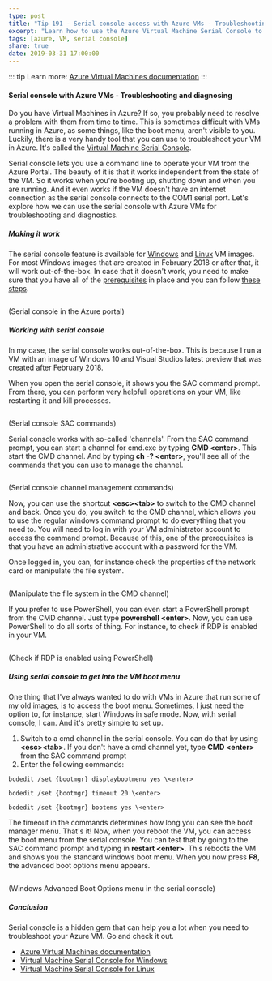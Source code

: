 ```yaml
---
type: post
title: "Tip 191 - Serial console access with Azure VMs - Troubleshooting and diagnosing"
excerpt: "Learn how to use the Azure Virtual Machine Serial Console to troubleshoot your VM regardless of the state of your VM OS"
tags: [azure, VM, serial console]
share: true
date: 2019-03-31 17:00:00
---
```

 
::: tip
Learn more:  [Azure Virtual Machines documentation](https://docs.microsoft.com/azure/virtual-machines/?WT.mc_id=docs-azuredevtips-micrum)
:::

#### Serial console with Azure VMs - Troubleshooting and diagnosing
 
Do you have Virtual Machines in Azure? If so, you probably need to resolve a problem with them from time to time. This is sometimes difficult with VMs running in Azure, as some things, like the boot menu, aren't visible to you. Luckily, there is a very handy tool that you can use to troubleshoot your VM in Azure. It's called the [Virtual Machine Serial Console](https://docs.microsoft.com/azure/virtual-machines/troubleshooting/serial-console-windows?WT.mc_id=docs-azuredevtips-micrum). 

Serial console lets you use a command line to operate your VM from the Azure Portal. The beauty of it is that it works independent from the state of the VM. So it works when you're booting up, shutting down and when you are running. And it even works if the VM doesn't have an internet connection as the serial console connects to the COM1 serial port. Let's explore how we can use the serial console with Azure VMs for troubleshooting and diagnostics. 
 
##### Making it work

The serial console feature is available for [Windows](https://docs.microsoft.com/azure/virtual-machines/troubleshooting/serial-console-windows?WT.mc_id=docs-azuredevtips-micrum) and [Linux](https://docs.microsoft.com/azure/virtual-machines/troubleshooting/serial-console-linux?WT.mc_id=docs-azuredevtips-micrum) VM images. For most Windows images that are created in February 2018 or after that, it will work out-of-the-box. In case that it doesn't work, you need to make sure that you have all of the [prerequisites](https://docs.microsoft.com/azure/virtual-machines/troubleshooting/serial-console-windows#prerequisites?WT.mc_id=docs-azuredevtips-micrum) in place and you can follow [these steps](https://docs.microsoft.com/azure/virtual-machines/troubleshooting/serial-console-windows#enable-serial-console-in-custom-or-older-images?WT.mc_id=docs-azuredevtips-micrum). 

<img :src="$withBase('/files/Serial_Console_in_the_VM_blade_in_the_Azure_portal.png')">

(Serial console in the Azure portal)

##### Working with serial console

In my case, the serial console works out-of-the-box. This is because I run a VM with an image of Windows 10 and Visual Studios latest preview that was created after February 2018. 

When you open the serial console, it shows you the SAC command prompt. From there, you can perform very helpfull operations on your VM, like restarting it and kill processes. 

<img :src="$withBase('/files/Serial_console_SAC_commands.png')">

(Serial console SAC commands)

Serial console works with so-called 'channels'. From the SAC command prompt, you can start a channel for cmd.exe by typing **CMD \<enter>**. This start the CMD channel. And by typing **ch -? \<enter>**, you'll see all of the commands that you can use to manage the channel. 

<img :src="$withBase('/files/Serial_console_creating_a_CDM_channel.png')">

(Serial console channel management commands)

Now, you can use the shortcut **\<esc>\<tab>** to switch to the CMD channel and back. Once you do, you switch to the CMD channel, which allows you to use the regular windows command prompt to do everything that you need to. You will need to log in with your VM administrator account to access the command prompt. Because of this, one of the prerequisites is that you have an administrative account with a password for the VM. 

Once logged in, you can, for instance check the properties of the network card or manipulate the file system.

<img :src="$withBase('/files/Show_file_structure_in_CMD_channel.png')">

(Manipulate the file system in the CMD channel)

If you prefer to use PowerShell, you can even start a PowerShell prompt from the CMD channel. Just type **powershell \<enter>**. Now, you can use PowerShell to do all sorts of thing. For instance, to check if RDP is enabled in your VM. 

<img :src="$withBase('/files/Check_if_RDP_is_enabled_using_PowerShell.png')">

(Check if RDP is enabled using PowerShell)

##### Using serial console to get into the VM boot menu
One thing that I've always wanted to do with VMs in Azure that run some of my old images, is to access the boot menu. Sometimes, I just need the option to, for instance, start Windows in safe mode. Now, with serial console, I can. And it's pretty simple to set up. 

1.	Switch to a cmd channel in the serial console. You can do that by using **\<esc>\<tab>**. If you don't have a cmd channel yet, type **CMD \<enter>** from the SAC command prompt
2.	Enter the following commands:

```
bcdedit /set {bootmgr} displaybootmenu yes \<enter>

bcdedit /set {bootmgr} timeout 20 \<enter>

bcdedit /set {bootmgr} bootems yes \<enter>
```

The timeout in the commands determines how long you can see the boot manager menu. That's it! Now, when you reboot the VM, you can access the boot menu from the serial console. You can test that by going to the SAC command prompt and typing in **restart \<enter>**. This reboots the VM and shows you the standard windows boot menu. When you now press **F8**, the advanced boot options menu appears.

<img :src="$withBase('/files/Windows_boot_menu_through_serial_console.png')">

(Windows Advanced Boot Options menu in the serial console)

##### Conclusion

Serial console is a hidden gem that can help you a lot when you need to troubleshoot your Azure VM. Go and check it out. 

* [Azure Virtual Machines documentation](https://docs.microsoft.com/azure/virtual-machines/?WT.mc_id=docs-azuredevtips-micrum)
* [Virtual Machine Serial Console for Windows](https://docs.microsoft.com/azure/virtual-machines/troubleshooting/serial-console-windows?WT.mc_id=docs-azuredevtips-micrum)
* [Virtual Machine Serial Console for Linux](https://docs.microsoft.com/azure/virtual-machines/troubleshooting/serial-console-linux?WT.mc_id=docs-azuredevtips-micrum)


